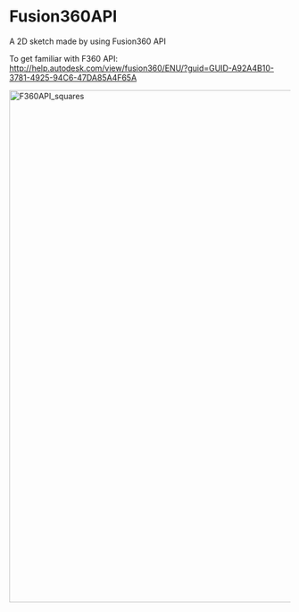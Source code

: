 # Fusion360API

A 2D sketch made by using Fusion360 API

To get familiar with F360 API:
http://help.autodesk.com/view/fusion360/ENU/?guid=GUID-A92A4B10-3781-4925-94C6-47DA85A4F65A

<img width="916" alt="F360API_squares" src="https://user-images.githubusercontent.com/32555704/58753971-b0e32c80-847c-11e9-8ee7-3fc6cec96b15.png">
